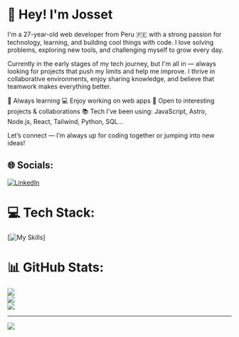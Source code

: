 # 👋 Hey! I'm Josset
I'm a 27-year-old web developer from Peru 🇵🇪 with a strong passion for technology, learning, and building cool things with code. I love solving problems, exploring new tools, and challenging myself to grow every day.

Currently in the early stages of my tech journey, but I'm all in — always looking for projects that push my limits and help me improve. I thrive in collaborative environments, enjoy sharing knowledge, and believe that teamwork makes everything better.

🧠 Always learning
💻 Enjoy working on web apps
🚀 Open to interesting projects & collaborations
📚 Tech I’ve been using: JavaScript, Astro, Node.js, React, Tailwind, Python, SQL...

Let’s connect — I’m always up for coding together or jumping into new ideas!




## 🌐 Socials:
[![LinkedIn](https://img.shields.io/badge/LinkedIn-%230077B5.svg?logo=linkedin&logoColor=white)](https://www.linkedin.com/in/josset-portuguez/) 

# 💻 Tech Stack:
[![My Skills](https://skillicons.dev/icons?i=js,html,css,vite,tailwind,sqlite,react,py,powershell,pnpm,ps,npm,notion,nodejs,nextjs,mongodb,md,linkedin,jquery,instagram,gmail,git,github,flask,django,discord,cs,cpp,bun,bootstrap,bash,astro,raspberrypi)]
# 📊 GitHub Stats:
![](https://github-readme-stats.vercel.app/api?username=Josset2912&theme=dark&hide_border=false&include_all_commits=false&count_private=false)<br/>
![](https://github-readme-streak-stats.herokuapp.com/?user=Josset2912&theme=dark&hide_border=false)<br/>
![](https://github-readme-stats.vercel.app/api/top-langs/?username=Josset2912&theme=dark&hide_border=false&include_all_commits=false&count_private=false&layout=compact)

---
[![](https://visitcount.itsvg.in/api?id=Josset2912&icon=0&color=0)](https://visitcount.itsvg.in)

<!-- Proudly created with GPRM ( https://gprm.itsvg.in ) -->
